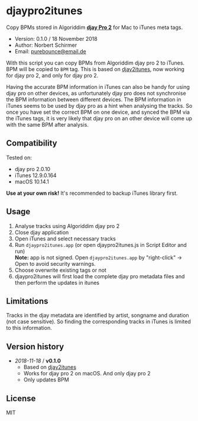 # djaypro2itunes

Copy BPMs stored in Algoriddim **[djay Pro 2](https://www.algoriddim.com/djay-mac)** for Mac to iTunes meta tags.

- Version: 0.1.0 / 18 November 2018
- Author: Norbert Schirmer
- Email: [purebounce@email.de](mailto:purebounce@email.de)

With this script you can copy BPMs from Algoriddim djay pro 2 to iTunes. BPM will be copied to `BPM` tag. This is based on [djay2itunes](https://github.com/ofstudio/djay2itunes.js), now working for djay pro 2, and only for djay pro 2.

Having the accurate BPM information in iTunes can also be handy for using djay pro on other devices, as unfortunately  djay pro does not synchronise the BPM information between different devices. The BPM information in iTunes seems to be used by djay pro as a hint when analysing the tracks. So once you have set the correct BPM on one device, and synced the BPM via the iTunes tags, it is very likely that djay pro on an other device will come up with the same BPM after analysis.

## Compatibility

Tested on:

 - djay pro 2.0.10
 - iTunes 12.9.0.164
 - macOS 10.14.1

**Use at your own risk!** It's recommended to backup iTunes library first.

## Usage

1. Analyse tracks using Algoriddim djay pro 2
2. Close djay application
3. Open iTunes and select necessary tracks
4. Run `djaypro2itunes.app` (or open djaypro2itunes.js in Script Editor and run)   
**Note:**  app is not signed. Open  `djaypro2itunes.app` by "right-click" -> Open to avoid security warnings.
6. Choose overwrite existing tags or not
7. djaypro2itunes will first load the complete djay pro metadata files and then perform the updates in itunes

## Limitations

Tracks in the djay metadata are identified by artist, songname and duration (not case sensitive). So finding the corresponding tracks in iTunes is limited to this information.

## Version history

* _2018-11-18_ / **v0.1.0**
    - Based on [djay2itunes](https://github.com/ofstudio/djay2itunes.js)
    - Works for djay pro 2 on macOS. And only djay pro 2
    - Only updates BPM


## License

MIT
